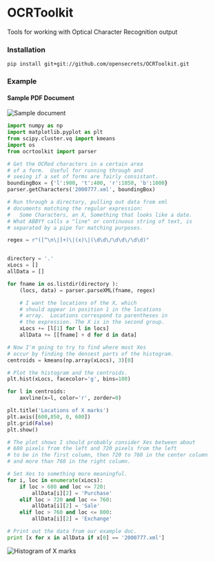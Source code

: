 OCRToolkit
==========

Tools for working with Optical Character Recognition output

### Installation

    pip install git+git://github.com/opensecrets/OCRToolkit.git


### Example


#### Sample PDF Document

![Sample document](http://assets.opensecrets.org/github/sample_doc.png "Sample PDF: Periodic Financial Disclosure from the US House of Representatives")


```python
import numpy as np
import matplotlib.pyplot as plt
from scipy.cluster.vq import kmeans
import os
from ocrtoolkit import parser
```

```python
# Get the OCRed characters in a certain area
# of a form.  Useful for running through and 
# seeing if a set of forms are fairly consistant.
boundingBox = {'l':900, 't':400, 'r':1050, 'b':1000}
parser.getCharacters('2000777.xml', boundingBox)
```

```python
# Run through a directory, pulling out data from xml 
# documents matching the regular expression: 
#   Some Characters, an X, Something that looks like a date.
# What ABBYY calls a "line" or continuous string of text, is 
# separated by a pipe for matching purposes.  

regex = r"([^\n\|]+)\|(x)\|(\d\d\/\d\d\/\d\d)"


directory = '.'
xLocs = []
allData = []

for fname in os.listdir(directory ):
    (locs, data) = parser.parseXML(fname, regex)

    # I want the locations of the X, which 
    # should appear in position 1 in the locations 
    # array.  Locations correspond to parentheses in
    # the expression. The X is in the second group.
    xLocs += [l[1] for l in locs]
    allData += [[fname] + d for d in data]

# Now I'm going to try to find where most Xes
# occur by finding the densest parts of the histogram.
centroids = kmeans(np.array(xLocs), 3)[0]

# Plot the histogram and the centroids.
plt.hist(xLocs, facecolor='g', bins=100)

for l in centroids:
    axvline(x=l, color='r', zorder=0)

plt.title('Locations of X marks')
plt.axis([600,850, 0, 600])
plt.grid(False)
plt.show()

# The plot shows I should probably consider Xes between about
# 680 pixels from the left and 720 pixels from the left 
# to be in the first column, then 720 to 760 in the center column
# and more than 760 in the right column.

# Set Xes to something more meaningful.
for i, loc in enumerate(xLocs):
    if loc > 680 and loc <= 720:
        allData[i][2] = 'Purchase'
    elif loc > 720 and loc <= 760:
        allData[i][2] = 'Sale'
    elif loc > 760 and loc <= 800:
        allData[i][2] = 'Exchange'

# Print out the data from our example doc.
print [x for x in allData if x[0] == '2000777.xml']
```


![Histogram of X marks](http://assets.opensecrets.org/github/x_mark_hist.png "Histogram of X marks")




